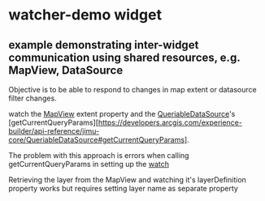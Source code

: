 # watcher-demo widget

## example demonstrating inter-widget communication using shared resources, e.g. MapView, DataSource

Objective is to be able to respond to changes in map extent or datasource filter changes.

watch the [MapView](https://developers.arcgis.com/javascript/latest/api-reference/esri-views-MapView.html) extent property and the [QueriableDataSource](https://developers.arcgis.com/experience-builder/api-reference/jimu-core/QueriableDataSource)'s [getCurrentQueryParams][https://developers.arcgis.com/experience-builder/api-reference/jimu-core/QueriableDataSource#getCurrentQueryParams].

The problem with this approach is errors when calling getCurrentQueryParams in setting up the [watch](https://developers.arcgis.com/javascript/latest/api-reference/esri-core-reactiveUtils.html)

Retrieving the layer from the MapView and watching it's layerDefinition property works but requires setting layer name as separate property
